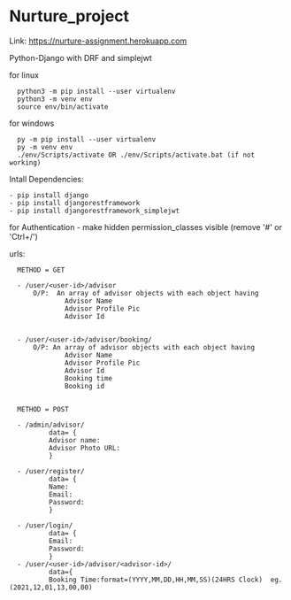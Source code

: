 # Nurture_project
Link: https://nurture-assignment.herokuapp.com

Python-Django with DRF and simplejwt


for linux 

      python3 -m pip install --user virtualenv
      python3 -m venv env
      source env/bin/activate

for windows

      py -m pip install --user virtualenv 
      py -m venv env
      ./env/Scripts/activate OR ./env/Scripts/activate.bat (if not working)


Intall Dependencies:

    - pip install django
    - pip install djangorestframework
    - pip install djangorestframework_simplejwt
    
for Authentication - make hidden permission_classes visible (remove '#' or 'Ctrl+/')

urls:

      METHOD = GET
      
      - /user/<user-id>/advisor
          O/P:  An array of advisor objects with each object having
                  Advisor Name
                  Advisor Profile Pic
                  Advisor Id

      
      - /user/<user-id>/advisor/booking/
          O/P: An array of advisor objects with each object having
                  Advisor Name
                  Advisor Profile Pic
                  Advisor Id
                  Booking time
                  Booking id


      METHOD = POST
      
      - /admin/advisor/ 
              data= {
              Advisor name:
              Advisor Photo URL:
              }
              
      - /user/register/ 
              data= {
              Name:
              Email:
              Password:
              }
            
      - /user/login/
              data= {
              Email:
              Password:
              }
      - /user/<user-id>/advisor/<advisor-id>/
              data={
              Booking Time:format=(YYYY,MM,DD,HH,MM,SS)(24HRS Clock)  eg. (2021,12,01,13,00,00)
